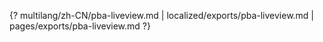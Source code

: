 {? multilang/zh-CN/pba-liveview.md | localized/exports/pba-liveview.md | pages/exports/pba-liveview.md ?}
